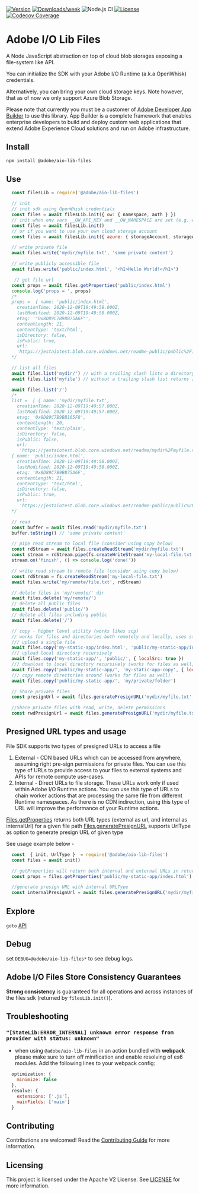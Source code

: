 <!--
Copyright 2019 Adobe. All rights reserved.
This file is licensed to you under the Apache License, Version 2.0 (the "License");
you may not use this file except in compliance with the License. You may obtain a copy
of the License at http://www.apache.org/licenses/LICENSE-2.0

Unless required by applicable law or agreed to in writing, software distributed under
the License is distributed on an "AS IS" BASIS, WITHOUT WARRANTIES OR REPRESENTATIONS
OF ANY KIND, either express or implied. See the License for the specific language
governing permissions and limitations under the License.
-->

[![Version](https://img.shields.io/npm/v/@adobe/aio-lib-files.svg)](https://npmjs.org/package/@adobe/aio-lib-files)
[![Downloads/week](https://img.shields.io/npm/dw/@adobe/aio-lib-files.svg)](https://npmjs.org/package/@adobe/aio-lib-files)
![Node.js CI](https://github.com/adobe/aio-lib-files/workflows/Node.js%20CI/badge.svg)
[![License](https://img.shields.io/badge/License-Apache%202.0-blue.svg)](https://opensource.org/licenses/Apache-2.0)
[![Codecov Coverage](https://img.shields.io/codecov/c/github/adobe/aio-lib-files/master.svg?style=flat-square)](https://codecov.io/gh/adobe/aio-lib-files/)

# Adobe I/O Lib Files

A Node JavaScript abstraction on top of cloud blob storages exposing a file-system like API.

You can initialize the SDK with your Adobe I/O Runtime (a.k.a OpenWhisk)
credentials.

Alternatively, you can bring your own cloud storage keys. Note however, that as
of now we only support Azure Blob Storage.

Please note that currently you must be a customer of [Adobe Developer App Builder](https://www.adobe.io/apis/experienceplatform/project-firefly.html) to use this library. App Builder is a complete framework that enables enterprise developers to build and deploy custom web applications that extend Adobe Experience Cloud solutions and run on Adobe infrastructure.

## Install

```bash
npm install @adobe/aio-lib-files
```

## Use

```js
  const filesLib = require('@adobe/aio-lib-files')

  // init
  // init sdk using OpenWhisk credentials
  const files = await filesLib.init({ ow: { namespace, auth } })
  // init when env vars __OW_API_KEY and __OW_NAMESPACE are set (e.g. when running in an OpenWhisk action)
  const files = await filesLib.init()
  // or if you want to use your own cloud storage account
  const files = await filesLib.init({ azure: { storageAccount, storageAccessKey, containerName } })

  // write private file
  await files.write('mydir/myfile.txt', 'some private content')

  // write publicly accessible file
  await files.write('public/index.html', '<h1>Hello World!</h1>')

   // get file url
  const props = await files.getProperties('public/index.html')
  console.log('props = ', props)
  /*
  props =  { name: 'public/index.html',
    creationTime: 2020-12-09T19:49:58.000Z,
    lastModified: 2020-12-09T19:49:58.000Z,
    etag: '"0x8D89C7B9BB75A6F"',
    contentLength: 21,
    contentType: 'text/html',
    isDirectory: false,
    isPublic: true,
    url:
    'https://jestaiotest.blob.core.windows.net/readme-public/public%2Findex.html' }
  */

  // list all files
  await files.list('mydir/') // with a trailing slash lists a directory, recursively. Returns [] if no files are recursively stored under mydir/.
  await files.list('myfile') // without a trailing slash list returns [fileProps] or [] if it doesn't exist.

  await files.list('/')
  /*
  list =  [ { name: 'mydir/myfile.txt',
    creationTime: 2020-12-09T19:49:57.000Z,
    lastModified: 2020-12-09T19:49:57.000Z,
    etag: '0x8D89C7B9BB165F8',
    contentLength: 20,
    contentType: 'text/plain',
    isDirectory: false,
    isPublic: false,
    url:
     'https://jestaiotest.blob.core.windows.net/readme/mydir%2Fmyfile.txt' },
  { name: 'public/index.html',
    creationTime: 2020-12-09T19:49:58.000Z,
    lastModified: 2020-12-09T19:49:58.000Z,
    etag: '0x8D89C7B9BB75A6F',
    contentLength: 21,
    contentType: 'text/html',
    isDirectory: false,
    isPublic: true,
    url:
     'https://jestaiotest.blob.core.windows.net/readme-public/public%2Findex.html' } ]
  */

  // read
  const buffer = await files.read('mydir/myfile.txt')
  buffer.toString() // 'some private content'

  // pipe read stream to local file (consider using copy below)
  const rdStream = await files.createReadStream('mydir/myfile.txt')
  const stream = rdStream.pipe(fs.createWriteStream('my-local-file.txt'))
  stream.on('finish', () => console.log('done!'))

  // write read stream to remote file (consider using copy below)
  const rdStream = fs.createReadStream('my-local-file.txt')
  await files.write('my/remote/file.txt', rdStream)

  // delete files in 'my/remote/' dir
  await files.delete('my/remote/')
  // delete all public files
  await files.delete('public/')
  // delete all files including public
  await files.delete('/')

  // copy - higher level utility (works likes scp)
  // works for files and directories both remotely and locally, uses streams under the hood
  /// upload a single file
  await files.copy('my-static-app/index.html', 'public/my-static-app/index.html', { localSrc: true })
  /// upload local directory recursively
  await files.copy('my-static-app/', 'public/', { localSrc: true })
  /// download to local directory recursively (works for files as well)
  await files.copy('public/my-static-app/', 'my-static-app-copy', { localDest: true })
  /// copy remote directories around (works for files as well)
  await files.copy('public/my-static-app/', 'my/private/folder')

  // Share private files
  const presignUrl = await files.generatePresignURL('mydir/myfile.txt', { expiryInSeconds: 60 })

  //Share private files with read, write, delete permissions
  const rwdPresignUrl = await files.generatePresignURL('mydir/myfile.txt', { expiryInSeconds: 60, permissions: 'rwd' })
```

## Presigned URL types and usage
File SDK supports two types of presigned URLs to access a file
1) External - CDN based URLs which can be accessed from anywhere, assuming right pre-sign permissions for private files. You can use this type of URLs to provide access to your files to external systems and APIs for remote compute use-cases.
2) Internal - Direct URLs to file storage. These URLs work only if used within Adobe I/O Runtime actions. You can use this type of URLs to chain worker actions that are processing the same file from different Runtime namespaces. As there is no CDN indirection, using this type of URL will improve the performance of your Runtime actions.

[Files.getProperties](doc/api.md#Files+getProperties) returns both URL types (external as url, and internal as internalUrl) for a given file path
[Files.generatePresignURL](doc/api.md#Files+generatePresignURL) supports UrlType as option to generate presign URL of given type

See usage example below -

```js
  const  { init, UrlType }  = require('@adobe/aio-lib-files')
  const files = await init()

  // getProperties will return both internal and external URLs in return Object
  const props = files.getProperties('public/my-static-app/index.html')

  //generate presign URL with internal URLType
  const internalPresignUrl = await files.generatePresignURL('mydir/myfile.txt', { expiryInSeconds: 60, permissions: 'rwd', urltype: UrlType.internal })

```

## Explore

`goto` [API](doc/api.md)

## Debug

set `DEBUG=@adobe/aio-lib-files*` to see debug logs.


## Adobe I/O Files Store Consistency Guarantees

**Strong consistency** is guaranteed for all operations and across instances of the files sdk (returned by `filesLib.init()`).

## Troubleshooting

### `"[StateLib:ERROR_INTERNAL] unknown error response from provider with status: unknown"`
- when using `@adobe/aio-lib-files` in an action bundled with **webpack** please make sure to turn off minification and enable resolving of es6 modules. Add the following lines to your webpack config:
```javascript
  optimization: {
    minimize: false
  },
  resolve: {
    extensions: ['.js'],
    mainFields: ['main']
  }
```

## Contributing

Contributions are welcomed! Read the [Contributing Guide](./.github/CONTRIBUTING.md) for more information.

## Licensing

This project is licensed under the Apache V2 License. See [LICENSE](LICENSE) for more information.
